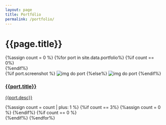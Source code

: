 ```yaml
---
layout: page
title: Portfólio
permalink: /portfolio/
---
```

<h1>{{page.title}}</h1>
{%assign count = 0 %}
{%for port in site.data.portfolio%}
{%if count == 0%}
<div class="rd-card-container">
{%endif%}
	<div class="rd-card-item">
		{%if port.screenshot %}
		<img class="rd-card-item-img" src="{{port.screenshot}}" alt="img do port"/>
		{%else%}
		<img class="rd-card-item-img" src="../assets/img/notebook_flat.png" alt="img do port"/>
		{%endif%}
		<a class="rd-card-item-desc" href="{{port.link | relative_url}}">
			<h3>{{port.title}}</h3>
			<p>
				{{port.desc}}
			</p>
		</a>
	</div>
	{%assign count = count | plus: 1 %}
	{%if count == 3%}
	{%assign count = 0 %}
	{%endif%}
{%if count == 0 %}
</div>
{%endif%}
{%endfor%}